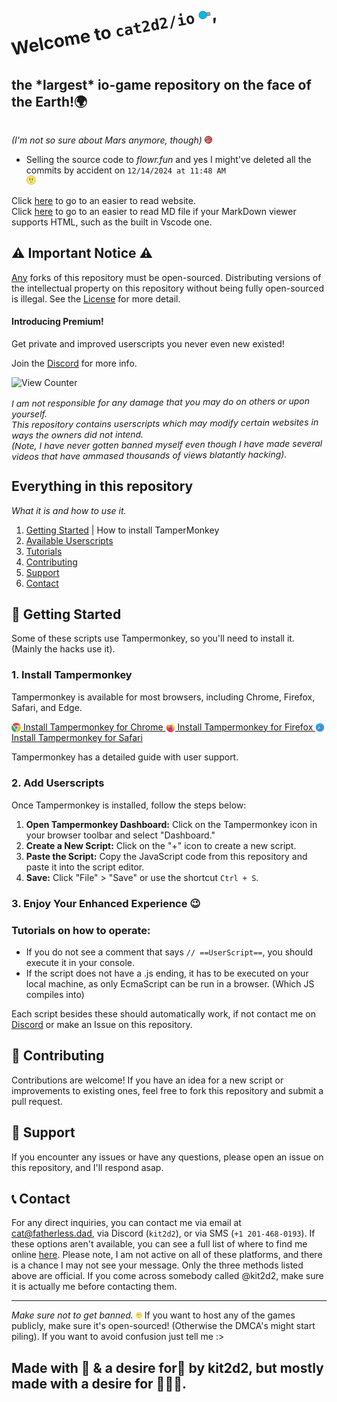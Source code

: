 <br><h1 style="margin: 0; padding: 0; transform: rotate(-10deg); display: inline-block;">
Welcome to <code>cat2d2/io</code> <img src="static/images/diep.png" width="20" height="20" >,

</h1>
<h2 style="display: inline-block;">
  the <b><span class="hover-larger">*largest*</span></b> io-game repository on the face of the Earth!🌍
</h2>

<i>(I'm not so sure about Mars anymore, though) <img src="static/images/logo/mars.png" width="12" height="12" class="tilt"></i>

- Selling the source code to _flowr.fun_ and yes I might've deleted all the commits by accident on `12/14/2024 at 11:48 AM` <div class="image-container"><img src="static/images/flower.webp" width="15" height="15" class="tilt-hover2"></div>

<span class="p">Click <span class="hover-slightly-larger">[here](https://io.fatherless.dad)</span> to go to an easier to read website.</span>
<br>
<span class="p">Click <span class="hover-slightly-larger">[here](VSC_README.md)</span> to go to an easier to read MD file if your MarkDown viewer supports HTML, such as the built in Vscode one.</span>

<div class="notice-container">
  <h2>⚠️ Important Notice ⚠️</h2>
  <span class="p"><p><u>Any</u> forks of this repository must be open-sourced. Distributing versions of the intellectual property on this repository without being fully open-sourced is illegal. See the <a href="LICENSE" class="smooth-link">License</a> for more detail.</p> </span>
  <h4>Introducing Premium!</h4>
  <span class="p"><p>Get private and improved userscripts you never even new existed!</p></span>
  <span class="p"><p>Join the <a href="https://discord.gg/m4DefhCemY" class="discord-link" target="_blank">Discord</a> for more info.</p></span>
</div>

![View Counter](https://camo.githubusercontent.com/f03feb3e8cbc0217942e338627aeb8d5e71aea31334dadf661fea11ce0c85820/68747470733a2f2f686974732e736565796f756661726d2e636f6d2f6170692f636f756e742f696e63722f62616467652e7376673f75726c3d68747470733a2f2f6769746875622e636f6d2f6361743264322f666c6f72722e696f267469746c653d7669657773)

<h6 style="margin: 0; padding: 0; transform: rotate(-.5deg);">
  I am not responsible for any damage that you may do on others or upon yourself. 
  </h6>
<h6 style="margin: 0; padding: 0; transform: rotate(-.5deg); ">
  This repository contains userscripts which may modify certain websites in ways the owners did not intend.
</h6>
<h6 style="margin: 0; padding: 0; transform: rotate(-.5deg);">
  (Note, I have never gotten banned myself even though I have made several videos that have ammased thousands of views blatantly hacking).
</h6>

## Everything in this repository

<h6 style="margin: 0; padding: 0; transform:"">
  What it is and how to use it.
</h6>

1. [Getting Started](#-getting-started) | How to install TamperMonkey
2. [Available Userscripts](#2-add-userscripts)
3. [Tutorials](#tutorials-on-how-to-operate)
4. [Contributing](#-contributing)
5. [Support](#-support)
6. [Contact](#-contact)

## 🚀 Getting Started

Some of these scripts use Tampermonkey, so you'll need to install it. (Mainly the hacks use it).

### 1. Install Tampermonkey

Tampermonkey is available for most browsers, including Chrome, Firefox, Safari, and Edge.

<a href="https://chrome.google.com/webstore/detail/tampermonkey/dhdgffkkebhmkfjojejmpbldmpobfkfo">
  <img src="static/images/chrome.png" width="15" height="15" style="vertical-align:middle;"> Install Tampermonkey for Chrome
</a>

<a href="https://addons.mozilla.org/en-US/firefox/addon/tampermonkey/">
  <img src="static/images/firefox.png" width="15" height="15" style="vertical-align:middle;"> Install Tampermonkey for Firefox
</a>

<a href="https://www.tampermonkey.net/?browser=safari">
  <img src="static/images/safari.png" width="15" height="15" style="vertical-align:middle;"> Install Tampermonkey for Safari
</a>

Tampermonkey has a detailed guide with user support.

### 2. Add Userscripts

Once Tampermonkey is installed, follow the steps below:

1. **Open Tampermonkey Dashboard:** Click on the Tampermonkey icon in your browser toolbar and select "Dashboard."
2. **Create a New Script:** Click on the "+" icon to create a new script.
3. **Paste the Script:** Copy the JavaScript code from this repository and paste it into the script editor.
4. **Save:** Click "File" > "Save" or use the shortcut `Ctrl + S`.

### 3. Enjoy Your Enhanced Experience 😉

### Tutorials on how to operate:

- If you do not see a comment that says `// ==UserScript==`, you should execute it in your console.
- If the script does not have a .js ending, it has to be executed on your local machine, as only EcmaScript can be run in a browser. (Which JS compiles into)

Each script besides these should automatically work, if not contact me on [Discord](https://discord.gg/MqvmBu5tWa) or make an Issue on this repository.

## 🔧 Contributing

Contributions are welcome! If you have an idea for a new script or improvements to existing ones, feel free to fork this repository and submit a pull request.

## 📢 Support

If you encounter any issues or have any questions, please open an issue on this repository, and I'll respond asap.

## 📞 Contact

For any direct inquiries, you can contact me via email at [cat@fatherless.dad](mailto:cat@fatherless.dad), via Discord (`kit2d2`), or via SMS (`+1 201-468-0193`).
If these options aren't available, you can see a full list of where to find me online [here](static/CONTACT.md). Please note, I am not active on all of these platforms, and there is a chance I may not see your message. Only the three methods listed above are official. If you come across somebody called @kit2d2, make sure it is actually me before contacting them.

---

_Make sure not to get banned._ <img src="static/images/flower.webp" width="10" height="10"> If you want to host any of the games publicly, make sure it's open-sourced! (Otherwise the DMCA's might start piling). If you want to avoid confusion just tell me :>

## Made with 💓 & a desire for💸 by kit2d2, but mostly made with a desire for 💸💸💸.
